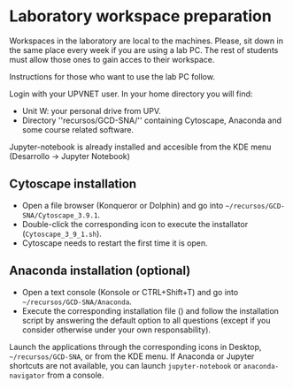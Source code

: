 # Laboratory workspace preparation

Workspaces in the laboratory are local to the machines. Please, sit down in the same place every week if you are using a lab PC. The rest of students must allow those ones to gain acces to their workspace.

Instructions for those who want to use the lab PC follow.

Login with your UPVNET user. In your home directory you will find:

- Unit W: your personal drive from UPV.
- Directory ''recursos/GCD-SNA/'' containing Cytoscape, Anaconda and some course related software.

Jupyter-notebook is already installed and accesible from the KDE menu (Desarrollo -> Jupyter Notebook)

## Cytoscape installation

- Open a file browser (Konqueror or Dolphin) and go into `~/recursos/GCD-SNA/Cytoscape_3.9.1`. 
- Double-click the corresponding icon to execute the installator (`Cytoscape_3_9_1.sh`).
- Cytoscape needs to restart the first time it is open.

## Anaconda installation (optional)
- Open a text console (Konsole or CTRL+Shift+T) and go into `~/recursos/GCD-SNA/Anaconda`.
- Execute the corresponding installation file () and follow the installation script by answering the default option to all questions (except if you consider otherwise under your own responsability).

Launch the applications through the corresponding icons in Desktop, `~/recursos/GCD-SNA`, or from the KDE menu. If Anaconda or Jupyter shortcuts are not available, you can launch `jupyter-notebook` or `anaconda-navigator` from a console.
